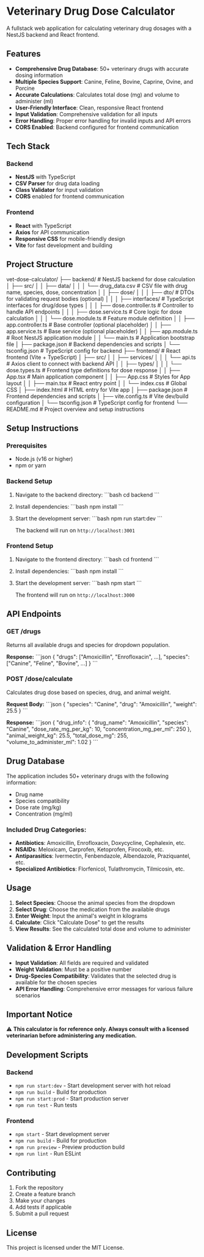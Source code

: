 # Veterinary Drug Dose Calculator

A fullstack web application for calculating veterinary drug dosages with a NestJS backend and React frontend.

## Features

- **Comprehensive Drug Database**: 50+ veterinary drugs with accurate dosing information
- **Multiple Species Support**: Canine, Feline, Bovine, Caprine, Ovine, and Porcine
- **Accurate Calculations**: Calculates total dose (mg) and volume to administer (ml)
- **User-Friendly Interface**: Clean, responsive React frontend
- **Input Validation**: Comprehensive validation for all inputs
- **Error Handling**: Proper error handling for invalid inputs and API errors
- **CORS Enabled**: Backend configured for frontend communication

## Tech Stack

### Backend
- **NestJS** with TypeScript
- **CSV Parser** for drug data loading
- **Class Validator** for input validation
- **CORS** enabled for frontend communication

### Frontend
- **React** with TypeScript
- **Axios** for API communication
- **Responsive CSS** for mobile-friendly design
- **Vite** for fast development and building

## Project Structure
vet-dose-calculator/
├── backend/                                # NestJS backend for dose calculation
│   ├── src/
│   │   ├── data/
│   │   │   └── drug_data.csv               # CSV file with drug name, species, dose, concentration
│   │   ├── dose/
│   │   │   ├── dto/                        # DTOs for validating request bodies (optional)
│   │   │   ├── interfaces/                 # TypeScript interfaces for drug/dose types
│   │   │   ├── dose.controller.ts          # Controller to handle API endpoints
│   │   │   ├── dose.service.ts             # Core logic for dose calculation
│   │   │   └── dose.module.ts              # Feature module definition
│   │   ├── app.controller.ts               # Base controller (optional placeholder)
│   │   ├── app.service.ts                  # Base service (optional placeholder)
│   │   ├── app.module.ts                   # Root NestJS application module
│   │   └── main.ts                         # Application bootstrap file
│   ├── package.json                        # Backend dependencies and scripts
│   └── tsconfig.json                       # TypeScript config for backend
├── frontend/                               # React frontend (Vite + TypeScript)
│   ├── src/
│   │   ├── services/
│   │   │   └── api.ts                      # Axios client to connect with backend API
│   │   ├── types/
│   │   │   └── dose.types.ts               # Frontend type definitions for dose response
│   │   ├── App.tsx                         # Main application component
│   │   ├── App.css                         # Styles for App layout
│   │   ├── main.tsx                        # React entry point
│   │   └── index.css                       # Global CSS
│   ├── index.html                          # HTML entry for Vite app
│   ├── package.json                        # Frontend dependencies and scripts
│   ├── vite.config.ts                      # Vite dev/build configuration
│   └── tsconfig.json                       # TypeScript config for frontend
└── README.md                               # Project overview and setup instructions


## Setup Instructions

### Prerequisites
- Node.js (v16 or higher)
- npm or yarn

### Backend Setup

1. Navigate to the backend directory:
   \`\`\`bash
   cd backend
   \`\`\`

2. Install dependencies:
   \`\`\`bash
   npm install
   \`\`\`

3. Start the development server:
   \`\`\`bash
   npm run start:dev
   \`\`\`

   The backend will run on `http://localhost:3001`

### Frontend Setup

1. Navigate to the frontend directory:
   \`\`\`bash
   cd frontend
   \`\`\`

2. Install dependencies:
   \`\`\`bash
   npm install
   \`\`\`

3. Start the development server:
   \`\`\`bash
   npm start
   \`\`\`

   The frontend will run on `http://localhost:3000`

## API Endpoints

### GET /drugs
Returns all available drugs and species for dropdown population.

**Response:**
\`\`\`json
{
  "drugs": ["Amoxicillin", "Enrofloxacin", ...],
  "species": ["Canine", "Feline", "Bovine", ...]
}
\`\`\`

### POST /dose/calculate
Calculates drug dose based on species, drug, and animal weight.

**Request Body:**
\`\`\`json
{
  "species": "Canine",
  "drug": "Amoxicillin",
  "weight": 25.5
}
\`\`\`

**Response:**
\`\`\`json
{
  "drug_info": {
    "drug_name": "Amoxicillin",
    "species": "Canine",
    "dose_rate_mg_per_kg": 10,
    "concentration_mg_per_ml": 250
  },
  "animal_weight_kg": 25.5,
  "total_dose_mg": 255,
  "volume_to_administer_ml": 1.02
}
\`\`\`

## Drug Database

The application includes 50+ veterinary drugs with the following information:
- Drug name
- Species compatibility
- Dose rate (mg/kg)
- Concentration (mg/ml)

### Included Drug Categories:
- **Antibiotics**: Amoxicillin, Enrofloxacin, Doxycycline, Cephalexin, etc.
- **NSAIDs**: Meloxicam, Carprofen, Ketoprofen, Firocoxib, etc.
- **Antiparasitics**: Ivermectin, Fenbendazole, Albendazole, Praziquantel, etc.
- **Specialized Antibiotics**: Florfenicol, Tulathromycin, Tilmicosin, etc.

## Usage

1. **Select Species**: Choose the animal species from the dropdown
2. **Select Drug**: Choose the medication from the available drugs
3. **Enter Weight**: Input the animal's weight in kilograms
4. **Calculate**: Click "Calculate Dose" to get the results
5. **View Results**: See the calculated total dose and volume to administer

## Validation & Error Handling

- **Input Validation**: All fields are required and validated
- **Weight Validation**: Must be a positive number
- **Drug-Species Compatibility**: Validates that the selected drug is available for the chosen species
- **API Error Handling**: Comprehensive error messages for various failure scenarios

## Important Notice

⚠️ **This calculator is for reference only. Always consult with a licensed veterinarian before administering any medication.**

## Development Scripts

### Backend
- `npm run start:dev` - Start development server with hot reload
- `npm run build` - Build for production
- `npm run start:prod` - Start production server
- `npm run test` - Run tests

### Frontend
- `npm start` - Start development server
- `npm run build` - Build for production
- `npm run preview` - Preview production build
- `npm run lint` - Run ESLint

## Contributing

1. Fork the repository
2. Create a feature branch
3. Make your changes
4. Add tests if applicable
5. Submit a pull request

## License

This project is licensed under the MIT License.
